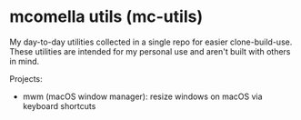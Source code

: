 # mcomella utils (mc-utils)
My day-to-day utilities collected in a single repo for easier clone-build-use. These utilities are intended for my personal use and aren't built with others in mind.

Projects:
* mwm (macOS window manager): resize windows on macOS via keyboard shortcuts
